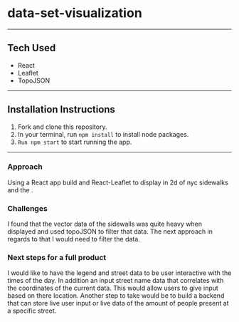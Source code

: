 # data-set-visualization
___
## Tech Used
- React
- Leaflet
- TopoJSON
___

## Installation Instructions
1. Fork and clone this repository.
2. In your terminal, run ```npm install``` to install node packages.
3. ```Run npm start``` to start running the app.
___

### Approach
Using a React app build and React-Leaflet to display in 2d of nyc sidewalks and the . 


### Challenges
I found that the vector data of the sidewalls was quite heavy when displayed and used topoJSON to filter that data. The next approach in regards to that I would need to filter the data.

### Next steps for a full product 
I would like to have the legend and street data to be user interactive with the times of the day. In addition an input street name data that correlates with the coordinates of the current data. This would allow users to give input based on there location. Another step to take would be to build a backend that can store live user input or live data of the amount of people present at a specific street. 